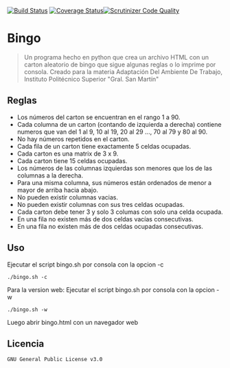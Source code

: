 [![Build Status](https://travis-ci.org/SantiagoRotman/bingo.svg?branch=master)](https://travis-ci.org/SantiagoRotman/bingo)  [![Coverage Status](https://coveralls.io/repos/github/SantiagoRotman/bingo/badge.svg?branch=master)](https://coveralls.io/github/SantiagoRotman/bingo?branch=master)[![Scrutinizer Code Quality](https://scrutinizer-ci.com/g/SantiagoRotman/bingo/badges/quality-score.png?b=master)](https://scrutinizer-ci.com/g/SantiagoRotman/bingo/?branch=master)

# Bingo

> Un programa hecho en python que crea un archivo HTML con un carton aleatorio de bingo que sigue algunas reglas o lo imprime por consola.
> Creado para la materia Adaptación Del Ambiente De Trabajo, Instituto Politécnico Superior "Gral. San Martín"

## Reglas

- Los números del carton se encuentran en el rango 1 a 90.
- Cada columna de un carton (contando de izquierda a derecha) contiene numeros que van del 1 al 9, 10 al 19, 20 al 29 ..., 70 al 79 y 80 al 90.
- No hay números repetidos en el carton.
- Cada fila de un carton tiene exactamente 5 celdas ocupadas.
- Cada carton es una matrix de 3 x 9.
- Cada carton tiene 15 celdas ocupadas.
- Los números de las columnas izquierdas son menores que los de las columnas a la derecha.
- Para una misma columna, sus números están ordenados de menor a mayor de arriba hacia abajo.
- No pueden existir columnas vacias.
- No pueden existir columnas con sus tres celdas ocupadas.
- Cada carton debe tener 3 y solo 3 columas con solo una celda ocupada.
- En una fila no existen más de dos celdas vacías consecutivas.
- En una fila no existen más de dos celdas ocupadas consecutivas.

## Uso
Ejecutar el script bingo.sh por consola con la opcion -c
```
./bingo.sh -c
```
Para la version web:
Ejecutar el script bingo.sh por consola con la opcion -w
```
./bingo.sh -w
```
Luego abrir bingo.html con un navegador web

## Licencia
	GNU General Public License v3.0
